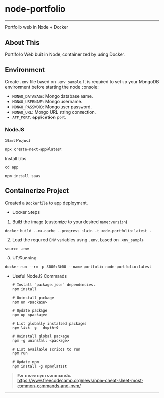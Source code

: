 # node-portfolio

------------------------------

Portfolio web in Node + Docker

## About This

Portifolio Web built in Node, containerized by using Docker.

## Environment

Create `.env` file based on `.env_sample`. It is required to set up your MongoDB environment before starting the node console:

* `MONGO_DATABASE`: Mongo database name.
* `MONGO_USERNAME`: Mongo username.
* `MONGO_PASSWORD`: Mongo user password.
* `MONGO_URL`: Mongo URL string connection.
* `APP_PORT`: **application** port.

### NodeJS

Start Project

```shell
npx create-next-app@latest
```

Install Libs

`cd app`

```shell
npm install saas
```

## Containerize Project

Created a `Dockerfile` to app deployment.

* Docker Steps

1. Build the image (customize to your desired `name:version`)
  
  ```shell
  docker build --no-cache --progress plain -t node-portfolio:latest .
  ```

2. Load the required `ENV` variables using `.env`, based on `.env_sample`

  ```shell
  source .env
  ```

3. UP/Running

  ```shell
  docker run --rm -p 3000:3000 --name portfolio node-portfolio:latest
  ```

* Useful NodeJS Commands

  ```shell
  # Install `package.json` dependencies.
  npm install

  # Uninstall package
  npm un <package>

  # Update package
  npm up <package>

  # List globally installed packages
  npm list -g --depth=0

  # Uninstall global package
  npm -g uninstall <package>

  # List available scripts to run
  npm run

  # Update npm
  npm install -g npm@latest
  ```

> **For more npm commands:**
<https://www.freecodecamp.org/news/npm-cheat-sheet-most-common-commands-and-nvm/>

---
